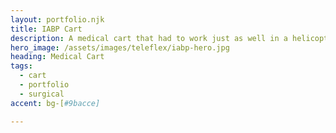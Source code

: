 ```yaml
---
layout: portfolio.njk
title: IABP Cart
description: A medical cart that had to work just as well in a helicopter or an operating theatre.
hero_image: /assets/images/teleflex/iabp-hero.jpg
heading: Medical Cart
tags: 
  - cart
  - portfolio
  - surgical
accent: bg-[#9bacce]

---
```

